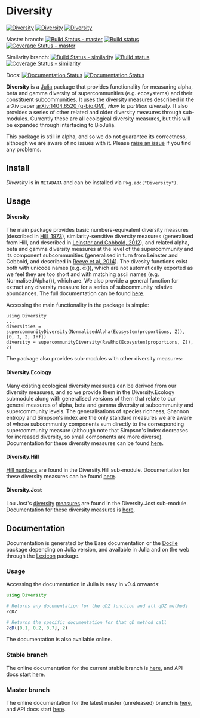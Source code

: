 # Diversity
[![Diversity](http://pkg.julialang.org/badges/Diversity_0.3.svg)](http://pkg.julialang.org/?pkg=Diversity&ver=0.3)
[![Diversity](http://pkg.julialang.org/badges/Diversity_0.4.svg)](http://pkg.julialang.org/?pkg=Diversity&ver=0.4)
[![Diversity](http://pkg.julialang.org/badges/Diversity_0.5.svg)](http://pkg.julialang.org/?pkg=Diversity&ver=0.5)

Master branch:
[![Build Status - master](https://travis-ci.org/richardreeve/Diversity.jl.svg?branch=master)](https://travis-ci.org/richardreeve/Diversity.jl?branch=master)
[![Build status](https://ci.appveyor.com/api/projects/status/github/richardreeve/Diversity.jl?svg=true&branch=master)](https://ci.appveyor.com/project/richardreeve/diversity-jl/branch/master)
[![Coverage Status - master](https://img.shields.io/coveralls/richardreeve/Diversity.jl.svg)](https://coveralls.io/r/richardreeve/Diversity.jl?branch=master)

Similarity branch:
[![Build Status - similarity](https://travis-ci.org/richardreeve/Diversity.jl.svg?branch=similarity)](https://travis-ci.org/richardreeve/Diversity.jl?branch=similarity)
[![Build status](https://ci.appveyor.com/api/projects/status/github/richardreeve/Diversity.jl?svg=true&branch=similarity)](https://ci.appveyor.com/project/richardreeve/diversity-jl/branch/similarity)
[![Coverage Status - similarity](https://coveralls.io/repos/github/richardreeve/Diversity.jl/badge.svg?branch=similarity)](https://coveralls.io/github/richardreeve/Diversity.jl?branch=similarity)

Docs:
[![Documentation Status](https://readthedocs.org/projects/diversityjl/badge/?version=stable)](http://diversityjl.readthedocs.org/en/stable/diversity/)
[![Documentation Status](https://readthedocs.org/projects/diversityjl/badge/?version=latest)](http://diversityjl.readthedocs.org/en/latest/diversity/)

**Diversity** is a [Julia](http://www.julialang.org) package that
provides functionality for measuring alpha, beta and gamma diversity
of supercommunities (e.g. ecosystems) and their constituent
subcommunities. It uses the diversity measures described in the arXiv
paper [arXiv:1404.6520 (q-bio.QM)](http://arxiv.org/abs/1404.6520),
*How to partition diversity*. It also provides a series of other
related and older diversity measures through sub-modules. Currently
these are all ecological diversity measures, but this will be expanded
through interfacing to BioJulia.

This package is still in alpha, and so we do not guarantee its
correctness, although we are aware of no issues with it. Please
[raise an issue](https://github.com/richardreeve/Diversity.jl/issues)
if you find any problems.

## Install

*Diversity* is in `METADATA` and can be installed via `Pkg.add("Diversity")`.

## Usage

#### Diversity

The main package provides basic numbers-equivalent diversity measures
(described in [Hill, 1973](http://www.jstor.org/stable/1934352)),
similarity-sensitive diversity measures (generalised from Hill, and
described in
[Leinster and Cobbold, 2012](http://www.esajournals.org/doi/abs/10.1890/10-2402.1)),
and related alpha, beta and gamma diversity measures at the level of
the supercommunity and its component subcommunities (generalised in
turn from Leinster and Cobbold, and described in
[Reeve et al, 2014](http://arxiv.org/abs/1404.6520)). The divesity
functions exist both with unicode names (e.g. ᾱ()), which are not
automatically exported as we feel they are too short and with matching
ascii names (e.g. NormalisedAlpha()), which are. We also provide a
general function for extract any diversity measure for a series of
subcommunity relative abundances. The full documentation can be found
[here](http://diversityjl.readthedocs.org/en/stable/diversity/).

Accessing the main functionality in the package is simple:

```julia_skip
using Diversity
...
diversities = supercommunityDiversity(NormalisedAlpha(Ecosystem(proportions, Z)), [0, 1, 2, Inf])
diversity = supercommunityDiversity(RawRho(Ecosystem(proportions, Z)), 2)
```

The package also provides sub-modules with other diversity measures:

#### Diversity.Ecology

Many existing ecological diversity measures can be derived from our
diversity measures, and so we provide them in the Diversity.Ecology
submodule along with generalised versions of them that relate to our
general measures of alpha, beta and gamma diversity at subcommunity
and supercommunity levels. The generalisations of species richness,
Shannon entropy and Simpson's index are the only standard measures we
are aware of whose subcommunity components sum directly to the
corresponding supercommunity measure (although note that Simpson's
index decreases for increased diversity, so small components are more
diverse). Documentation for these diversity measures can be found
[here](http://diversityjl.readthedocs.org/en/stable/ecology/).

#### Diversity.Hill

[Hill numbers](http://www.jstor.org/stable/1934352) are found in the
Diversity.Hill sub-module.
Documentation for these diversity measures can be found
[here](http://diversityjl.readthedocs.org/en/stable/hill/).

#### Diversity.Jost

Lou Jost's
[diversity](http://dx.doi.org/10.1111/j.2006.0030-1299.14714.x)
[measures](http://www.esajournals.org/doi/abs/10.1890/06-1736.1) are
found in the Diversity.Jost sub-module.
Documentation for these diversity measures is
[here](http://diversityjl.readthedocs.org/en/stable/jost/).

## Documentation

Documentation is generated by the Base documentation or the
[Docile](https://github.com/MichaelHatherly/Docile.jl) package
depending on Julia version, and available in Julia and on the web
through the [Lexicon](https://github.com/MichaelHatherly/Lexicon.jl)
package.

### Usage

Accessing the documentation in Julia is easy in v0.4 onwards:

```julia
using Diversity

# Returns any documentation for the qDZ function and all qDZ methods
?qDZ

# Returns the specific documentation for that qD method call
?qD([0.1, 0.2, 0.7], 2)
```

The documentation is also available online.

### Stable branch

The online documentation for the current stable branch is
[here](http://diversityjl.readthedocs.org/en/stable/diversity/), and
API docs start
[here](http://diversityjl.readthedocs.org/en/stable/api/Diversity/).

### Master branch

The online documentation for the latest master (unreleased) branch is
[here](http://diversityjl.readthedocs.org/en/latest/diversity/), and
API docs start
[here](http://diversityjl.readthedocs.org/en/latest/api/Diversity/).
